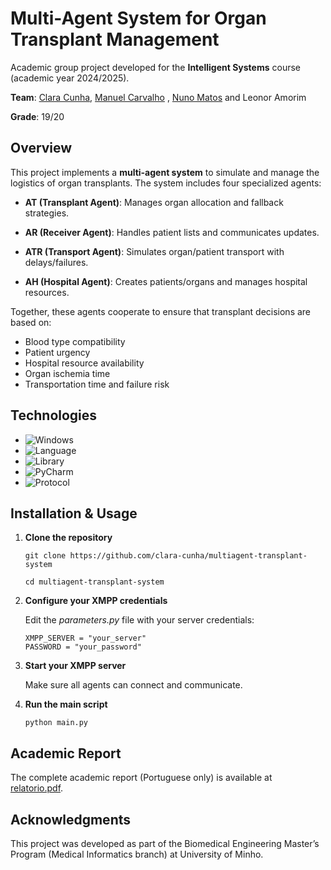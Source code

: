 # Multi-Agent System for Organ Transplant Management

Academic group project developed for the **Intelligent Systems** course (academic year 2024/2025).

**Team**: [Clara Cunha](https://github.com/clara-cunha), [Manuel Carvalho](https://github.com/Brisingrzzz)
, [Nuno Matos]([https://github.com/Brisingrzzz](https://github.com/Nuno-lxm))
 and Leonor Amorim

**Grade**: 19/20

## Overview

This project implements a **multi-agent system** to simulate and manage the logistics of organ transplants. The system includes four specialized agents:

- **AT (Transplant Agent)**: Manages organ allocation and fallback strategies.

- **AR (Receiver Agent)**: Handles patient lists and communicates updates.

- **ATR (Transport Agent)**: Simulates organ/patient transport with delays/failures.

- **AH (Hospital Agent)**: Creates patients/organs and manages hospital resources.


Together, these agents cooperate to ensure that transplant decisions are based on:
- Blood type compatibility
- Patient urgency
- Hospital resource availability
- Organ ischemia time
- Transportation time and failure risk


## Technologies

- ![Windows](https://img.shields.io/badge/OS-Windows_11-lightgrey?logo=windows&logoColor=white)
- ![Language](https://img.shields.io/badge/Language-Python_3.9-blue)
- ![Library](https://img.shields.io/badge/Library-SPADE-yellowgreen)
- ![PyCharm](https://img.shields.io/badge/IDE-PyCharm-green)
- ![Protocol](https://img.shields.io/badge/Protocol-XMPP-orange)

## Installation & Usage

1. **Clone the repository**

    ```
    git clone https://github.com/clara-cunha/multiagent-transplant-system

    cd multiagent-transplant-system
    ```

2. **Configure your XMPP credentials**

    Edit the *parameters.py* file with your server credentials:

    ```
    XMPP_SERVER = "your_server"
    PASSWORD = "your_password"
    ```

3. **Start your XMPP server**

    Make sure all agents can connect and communicate.

4. **Run the main script**

    ``` python main.py ```


## Academic Report
The complete academic report (Portuguese only) is available at [relatorio.pdf](relatorio.pdf).

## Acknowledgments
This project was developed as part of the Biomedical Engineering Master’s Program (Medical Informatics branch) at University of Minho.
